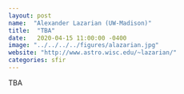 ```yaml
---
layout: post
name:  "Alexander Lazarian (UW-Madison)"
title:  "TBA"
date:   2020-04-15 11:00:00 -0400
image: "../../../../figures/alazarian.jpg"
website: "http://www.astro.wisc.edu/~lazarian/"
categories: sfir
---
```


TBA
